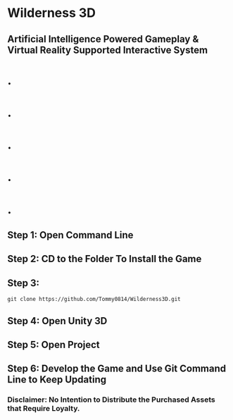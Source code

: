 # Wilderness 3D
## Artificial Intelligence Powered Gameplay & Virtual Reality Supported Interactive System
# .
# .
# .
# .
# .
## Step 1: Open Command Line
## Step 2: CD to the Folder To Install the Game
## Step 3: 
```
git clone https://github.com/Tommy0814/Wilderness3D.git
```
## Step 4: Open Unity 3D
## Step 5: Open Project
## Step 6: Develop the Game and Use Git Command Line to Keep Updating
### Disclaimer: No Intention to Distribute the Purchased Assets that Require Loyalty.
